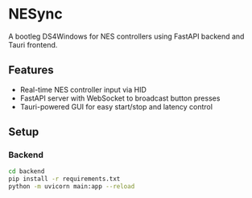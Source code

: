 # NESync

A bootleg DS4Windows for NES controllers using FastAPI backend and Tauri frontend.

## Features

- Real-time NES controller input via HID
- FastAPI server with WebSocket to broadcast button presses
- Tauri-powered GUI for easy start/stop and latency control

## Setup

### Backend

```bash
cd backend
pip install -r requirements.txt
python -m uvicorn main:app --reload
